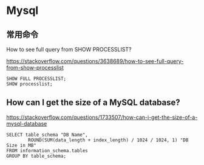 # Mysql

## 常用命令
How to see full query from SHOW PROCESSLIST?

https://stackoverflow.com/questions/3638689/how-to-see-full-query-from-show-processlist

```mysql
SHOW FULL PROCESSLIST;
SHOW processlist;
```

## How can I get the size of a MySQL database?
https://stackoverflow.com/questions/1733507/how-can-i-get-the-size-of-a-mysql-database

```mysql
SELECT table_schema "DB Name",
        ROUND(SUM(data_length + index_length) / 1024 / 1024, 1) "DB Size in MB"
FROM information_schema.tables
GROUP BY table_schema;
```